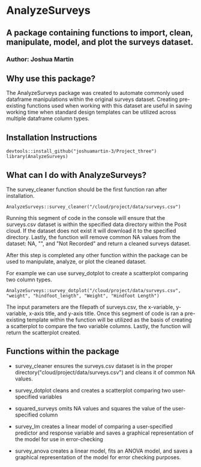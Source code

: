 # AnalyzeSurveys
## A package containing functions to import, clean, manipulate, model, and plot the surveys dataset.
### Author: Joshua Martin

## Why use this package?

The AnalyzeSurveys package was created to automate commonly used dataframe manipulations within the original surveys dataset. Creating pre-existing functions used when working with this dataset are useful in saving working time when standard design templates can be utilized across multiple dataframe column types.

## Installation Instructions

```
devtools::install_github("joshuamartin-3/Project_three")
library(AnalyzeSurveys)
```

## What can I do with AnalyzeSurveys?

The survey_cleaner function should be the first function ran after installation.

```
AnalyzeSurveys::survey_cleaner("/cloud/project/data/surveys.csv")
```

Running this segment of code in the console will ensure that the surveys.csv dataset is within the specified data directory within the Posit cloud. If the dataset does not exist it will download it to the specified directory. Lastly, the function will remove common NA values from the dataset: NA, "", and "Not Recorded" and return a cleaned surveys dataset.

After this step is completed any other function within the package can be used to manipulate, analyze, or plot the cleaned dataset.

For example we can use survey_dotplot to create a scatterplot comparing two column types.

```
AnalyzeSurveys::survey_dotplot("/cloud/project/data/surveys.csv", "weight", "hindfoot_length", "Weight", "Hindfoot Length")
```

The input parameters are the filepath of surveys.csv, the x-variable, y-variable, x-axis title, and y-axis title.
Once this segment of code is ran a pre-existing template within the function will be utilized as the basis of creating a scatterplot to compare the two variable columns. Lastly, the function will return the scatterplot created.

## Functions within the package

+ survey_cleaner ensures the surveys.csv dataset is in the proper directory("cloud/project/data/surveys.csv") and cleans it of common NA values.

+ survey_dotplot cleans and creates a scatterplot comparing two user-specified variables

+ squared_surveys omits NA values and squares the value of the user-specified column

+ survey_lm creates a linear model of comparing a user-specified predictor and response variable and saves a graphical representation of the model for use in error-checking

+ survey_anova creates a linear model, fits an ANOVA model, and saves a graphical representation of the model for error checking purposes.
